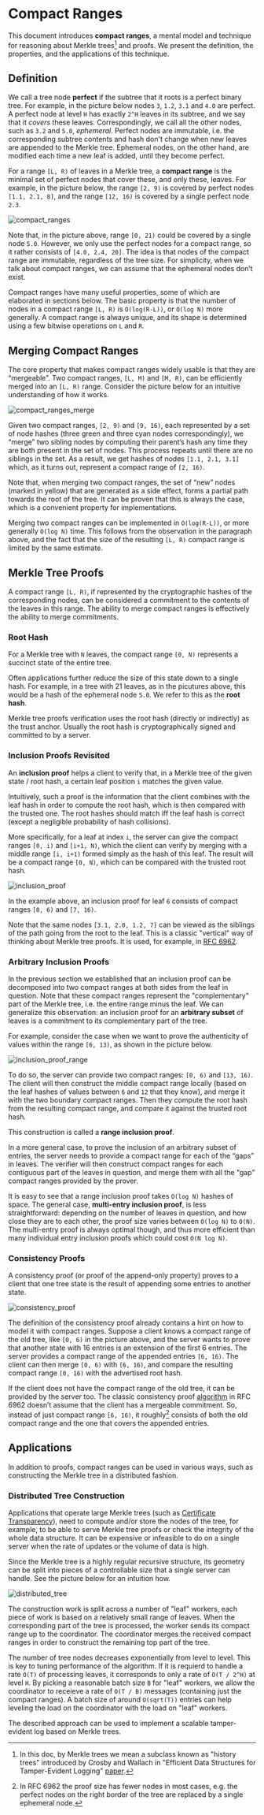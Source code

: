 Compact Ranges
==============

This document introduces **compact ranges**, a mental model and technique for
reasoning about Merkle trees[^1] and proofs. We present the definition, the
properties, and the applications of this technique.

[^1]: In this doc, by Merkle trees we mean a subclass known as "history trees"
introduced by Crosby and Wallach in "Efficient Data Structures for
Tamper-Evident Logging"
[paper](https://static.usenix.org/event/sec09/tech/full_papers/crosby.pdf).

## Definition

We call a tree node **perfect** if the subtree that it roots is a perfect
binary tree. For example, in the picture below nodes `3`, `1.2`, `3.1` and
`4.0` are perfect. A perfect node at level `H` has exactly `2^H` leaves in its
subtree, and we say that it *covers* these leaves. Correspondingly, we call all
the other nodes, such as `3.2` and `5.0`, *ephemeral*. Perfect nodes are
immutable, i.e. the corresponding subtree contents and hash don't change when
new leaves are appended to the Merkle tree. Ephemeral nodes, on the other hand,
are modified each time a new leaf is added, until they become perfect.

For a range `[L, R)` of leaves in a Merkle tree, a **compact range** is the
minimal set of perfect nodes that cover these, and only these, leaves. For
example, in the picture below, the range `[2, 9)` is covered by perfect nodes
`[1.1, 2.1, 8]`, and the range `[12, 16)` is covered by a single perfect node
`2.3`.

![compact_ranges](images/compact_ranges.png)

Note that, in the picture above, range `[0, 21)` could be covered by a single
node `5.0`. However, we only use the perfect nodes for a compact range, so it
rather consists of `[4.0, 2.4, 20]`. The idea is that nodes of the compact
range are immutable, regardless of the tree size. For simplicity, when we talk
about compact ranges, we can assume that the ephemeral nodes don’t exist.

Compact ranges have many useful properties, some of which are elaborated in
sections below. The basic property is that the number of nodes in a compact
range `[L, R)` is `O(log(R-L))`, or `O(log N)` more generally. A compact range
is always unique, and its shape is determined using a few bitwise operations on
`L` and `R`.

## Merging Compact Ranges

The core property that makes compact ranges widely usable is that they are
“mergeable”. Two compact ranges, `[L, M)` and `[M, R)`, can be efficiently
merged into an `[L, R)` range. Consider the picture below for an intuitive
understanding of how it works.

![compact_ranges_merge](images/compact_ranges_merge.png)

Given two compact ranges, `[2, 9)` and `[9, 16)`, each represented by a set of
node hashes (three green and three cyan nodes correspondingly), we “merge” two
sibling nodes by computing their parent’s hash any time they are both present
in the set of nodes. This process repeats until there are no siblings in the
set. As a result, we get hashes of nodes `[1.1, 2.1, 3.1]` which, as it turns
out, represent a compact range of `[2, 16)`.

Note that, when merging two compact ranges, the set of “new” nodes (marked in
yellow) that are generated as a side effect, forms a partial path towards the
root of the tree. It can be proven that this is always the case, which is a
convenient property for implementations.

Merging two compact ranges can be implemented in `O(log(R-L))`, or more
generally `O(log N)` time. This follows from the observation in the paragraph
above, and the fact that the size of the resulting `[L, R)` compact range is
limited by the same estimate.

## Merkle Tree Proofs

A compact range `[L, R)`, if represented by the cryptographic hashes of the
corresponding nodes, can be considered a commitment to the contents of the
leaves in this range. The ability to merge compact ranges is effectively the
ability to merge commitments.

### Root Hash

For a Merkle tree with `N` leaves, the compact range `[0, N)` represents a
succinct state of the entire tree.

Often applications further reduce the size of this state down to a single hash.
For example, in a tree with 21 leaves, as in the picutures above, this would be
a hash of the ephemeral node `5.0`. We refer to this as the **root hash**.

Merkle tree proofs verification uses the root hash (directly or indirectly) as
the trust anchor. Usually the root hash is cryptographically signed and
committed to by a server.

### Inclusion Proofs Revisited

An **inclusion proof** helps a client to verify that, in a Merkle tree of the
given state / root hash, a certain leaf position `i` matches the given value.

Intuitively, such a proof is the information that the client combines with the
leaf hash in order to compute the root hash, which is then compared with the
trusted one. The root hashes should match iff the leaf hash is correct (except
a negligible probability of hash collisions).

More specifically, for a leaf at index `i`, the server can give the compact
ranges `[0, i)` and `[i+1, N)`, which the client can verify by merging with a
middle range `[i, i+1)` formed simply as the hash of this leaf. The result
will be a compact range `[0, N)`, which can be compared with the trusted root
hash.

![inclusion_proof](images/inclusion_proof.png)

In the example above, an inclusion proof for leaf `6` consists of compact
ranges `[0, 6)` and `[7, 16)`.

Note that the same nodes `[3.1, 2.0, 1.2, 7]` can be viewed as the siblings of
the path going from the root to the leaf. This is a classic "vertical" way of
thinking about Merkle tree proofs. It is used, for example, in [RFC
6962](https://datatracker.ietf.org/doc/html/rfc6962#section-2.1).

### Arbitrary Inclusion Proofs

In the previous section we established that an inclusion proof can be
decomposed into two compact ranges at both sides from the leaf in question.
Note that these compact ranges represent the "complementary" part of the Merkle
tree, i.e. the entire range minus the leaf. We can generalize this observation:
an inclusion proof for an **arbitrary subset** of leaves is a commitment to its
complementary part of the tree.

For example, consider the case when we want to prove the authenticity of values
within the range `[6, 13)`, as shown in the picture below.

![inclusion_proof_range](images/inclusion_proof_range.png)

To do so, the server can provide two compact ranges: `[0, 6)` and `[13, 16)`.
The client will then construct the middle compact range locally (based on the
leaf hashes of values between `6` and `12` that they know), and merge it with
the two boundary compact ranges. Then they compute the root hash from the
resulting compact range, and compare it against the trusted root hash.

This construction is called a **range inclusion proof**.

In a more general case, to prove the inclusion of an arbitrary subset of
entries, the server needs to provide a compact range for each of the “gaps” in
leaves. The verifier will then construct compact ranges for each contiguous
part of the leaves in question, and merge them with all the "gap" compact
ranges provided by the prover.

It is easy to see that a range inclusion proof takes `O(log N)` hashes of
space. The general case, **multi-entry inclusion proof**, is less
straightforward: depending on the number of leaves in question, and how close
they are to each other, the proof size varies between `O(log N)` to `O(N)`. The
multi-entry proof is always optimal though, and thus more efficient than many
individual entry inclusion proofs which could cost `O(N log N)`.

### Consistency Proofs

A consistency proof (or proof of the append-only property) proves to a client
that one tree state is the result of appending some entries to another state.

![consistency_proof](images/consistency_proof.png)

The definition of the consistency proof already contains a hint on how to model
it with compact ranges. Suppose a client knows a compact range of the old tree,
like `[0, 6)` in the picture above, and the server wants to prove that another
state with 16 entries is an extension of the first 6 entries. The server
provides a compact range of the appended entries `[6, 16)`. The client can then
merge `[0, 6)` with `[6, 16)`, and compare the resulting compact range `[0,
16)` with the advertised root hash.

If the client does not have the compact range of the old tree, it can be
provided by the server too. The classic consistency proof
[algorithm](https://datatracker.ietf.org/doc/html/rfc6962#section-2.1.2) in RFC
6962 doesn’t assume that the client has a mergeable commitment. So, instead of
just compact range `[6, 16)`, it roughly[^2] consists of both the old compact range
and the one that covers the appended entries.

[^2]: In RFC 6962 the proof size has fewer nodes in most cases, e.g. the
perfect nodes on the right border of the tree are replaced by a single
ephemeral node.

## Applications

In addition to proofs, compact ranges can be used in various ways, such as
constructing the Merkle tree in a distributed fashion.

### Distributed Tree Construction

Applications that operate large Merkle trees (such as [Certificate
Transparency](https://certificate.transparency.dev/)), need to compute and/or
store the nodes of the tree, for example, to be able to serve Merkle tree
proofs or check the integrity of the whole data structure. It can be expensive
or infeasible to do on a single server when the rate of updates or the volume
of data is high.

Since the Merkle tree is a highly regular recursive structure, its geometry can
be split into pieces of a controllable size that a single server can handle.
See the picture below for an intuition how.

![distributed_tree](images/distributed_tree.png)

The construction work is split across a number of "leaf" workers, each piece of
work is based on a relatively small range of leaves. When the corresponding
part of the tree is processed, the worker sends its compact range up to the
coordinator. The coordinator merges the received compact ranges in order to
construct the remaining top part of the tree.

The number of tree nodes decreases exponentially from level to level. This is
key to tuning performance of the algorithm. If it is requierd to handle a rate
`O(T)` of processing leaves, it corresponds to only a rate of `O(T / 2^H)` at
level `H`. By picking a reasonable batch size `B` for "leaf" workers, we allow
the coordinator to receieve a rate of `O(T / B)` messages (containing just the
compact ranges). A batch size of around `O(sqrt(T))` entries can help leveling
the load on the coordinator with the load on "leaf" workers.

The described approach can be used to implement a scalable tamper-evident log
based on Merkle trees.
